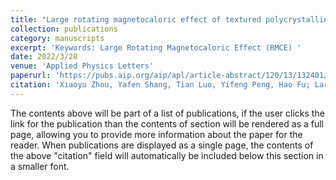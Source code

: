 ```yaml
---
title: "Large rotating magnetocaloric effect of textured polycrystalline HoB2 alloy contributed by anisotropic ferromagnetic susceptibility"
collection: publications
category: manuscripts
excerpt: 'Keywords: Large Rotating Magnetocaloric Effect (RMCE) '
date: 2022/3/28
venue: 'Applied Physics Letters'
paperurl: 'https://pubs.aip.org/aip/apl/article-abstract/120/13/132401/2833314/Large-rotating-magnetocaloric-effect-of-textured?redirectedFrom=fulltext'
citation: 'Xiaoyu Zhou, Yafen Shang, Tian Luo, Yifeng Peng, Hao Fu; Large rotating magnetocaloric effect of textured polycrystalline HoB2 alloy contributed by anisotropic ferromagnetic susceptibility. Appl. Phys. Lett. 28 March 2022; 120 (13): 132401. https://doi.org/10.1063/5.0088571'
---
```


The contents above will be part of a list of publications, if the user clicks the link for the publication than the contents of section will be rendered as a full page, allowing you to provide more information about the paper for the reader. When publications are displayed as a single page, the contents of the above "citation" field will automatically be included below this section in a smaller font.
